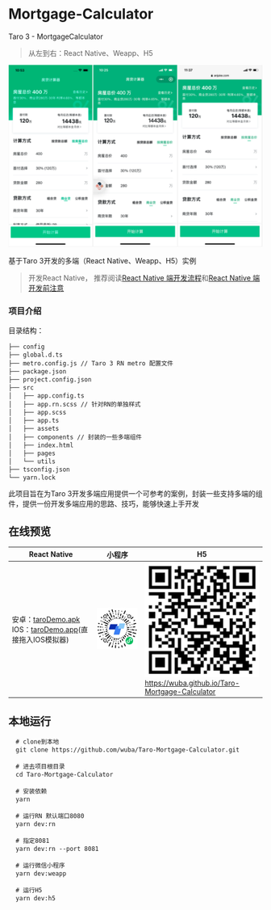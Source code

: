 # Mortgage-Calculator

Taro 3 - MortgageCalculator 

> 从左到右：React Native、Weapp、H5

![](./example.png)

基于Taro 3开发的多端（React Native、Weapp、H5）实例


> 开发React Native， 推荐阅读[React Native 端开发流程](https://nervjs.github.io/taro/docs/3.2.0-canary.3/react-native)和[React Native 端开发前注意](https://nervjs.github.io/taro/docs/3.2.0-canary.3/react-native-remind)


### 项目介绍

目录结构：
```
├── config
├── global.d.ts
├── metro.config.js // Taro 3 RN metro 配置文件
├── package.json
├── project.config.json
├── src
│   ├── app.config.ts
│   ├── app.rn.scss // 针对RN的单独样式
│   ├── app.scss
│   ├── app.ts
│   ├── assets
│   ├── components // 封装的一些多端组件
│   ├── index.html
│   ├── pages
│   └── utils
├── tsconfig.json
└── yarn.lock
```

此项目旨在为Taro 3开发多端应用提供一个可参考的案例，封装一些支持多端的组件，提供一份开发多端应用的思路、技巧，能够快速上手开发


## 在线预览


| <center>React Native</center>| <center>小程序</center> | <center>H5</center> |
|--------------|-------|----|
| 安卓：[taroDemo.apk](https://github.com/wuba/Taro-Mortgage-Calculator/blob/455c4cf63bb4884558294c5f90a97c4c45cbaaa5/app-arm64-v8a-release.apk) <br> IOS：[taroDemo.app](https://github.com/wuba/Taro-Mortgage-Calculator/raw/878c4b16c7f035c9368192aa4faa7aa7fcbb8050/taroDemo.app.zip)(直接拖入IOS模拟器) | ![](./mini-qrcode.jpg) | ![](./h5-qrcode.png)<br>https://wuba.github.io/Taro-Mortgage-Calculator |



## 本地运行

```
  # clone到本地
  git clone https://github.com/wuba/Taro-Mortgage-Calculator.git
  
  # 进去项目根目录
  cd Taro-Mortgage-Calculator
  
  # 安装依赖
  yarn
  
  # 运行RN 默认端口8080
  yarn dev:rn

  # 指定8081
  yarn dev:rn --port 8081

  # 运行微信小程序
  yarn dev:weapp

  # 运行H5
  yarn dev:h5
```



